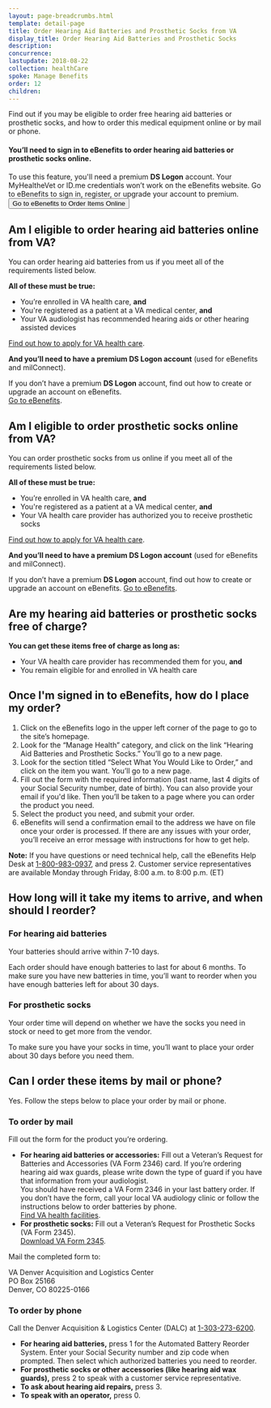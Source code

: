 ```yaml
---
layout: page-breadcrumbs.html
template: detail-page
title: Order Hearing Aid Batteries and Prosthetic Socks from VA
display_title: Order Hearing Aid Batteries and Prosthetic Socks
description:
concurrence:
lastupdate: 2018-08-22
collection: healthCare
spoke: Manage Benefits
order: 12
children:
---
```

<div itemscope itemtype="http://schema.org/FAQPage">
<div itemprop="description" class="va-introtext">

Find out if you may be eligible to order free hearing aid batteries or prosthetic socks, and how to order this medical equipment online or by mail or phone.

</div>

<div class="va-sign-in-alert usa-alert usa-alert-info">
  <div class="usa-alert-body">
    <h4 class="usa-alert-heading">You’ll need to sign in to eBenefits to order hearing aid batteries or prosthetic socks online.</h4>
  <p class="usa-alert-text">To use this feature, you'll need a premium <b>DS Logon</b> account. Your MyHealtheVet or ID.me credentials won’t work on the eBenefits website. Go to eBenefits to sign in, register, or upgrade your account to premium.<br>
      <button class="usa-button-primary">Go to eBenefits to Order Items Online</button>
    </p>
  </div>
</div>

<div itemscope itemtype="http://schema.org/Question">

<h2 itemprop="name">Am I eligible to order hearing aid batteries online from VA?</h2>
<div itemprop="acceptedAnswer" itemscope itemtype="http://schema.org/Answer">
<div itemprop="text">

You can order hearing aid batteries from us if you meet all of the requirements listed below.

**All of these must be true:**

- You’re enrolled in VA health care, **and**
- You're registered as a patient at a VA medical center, **and**
- Your VA audiologist has recommended hearing aids or other hearing assisted devices

[Find out how to apply for VA health care](/health-care/apply/application/).

**And you’ll need to have a premium DS Logon account** (used for eBenefits and milConnect).

If you don’t have a premium **DS Logon** account, find out how to create or upgrade an account on eBenefits.<br>
[Go to eBenefits](https://www.ebenefits.va.gov/ebenefits/about/feature?feature=hearing-aid-batteries-and-prosthetic-socks).

</div>
</div>
</div>

<div itemscope itemtype="http://schema.org/Question">

<h2 itemprop="name">Am I eligible to order prosthetic socks online from VA?</h2>
<div itemprop="acceptedAnswer" itemscope itemtype="http://schema.org/Answer">
<div itemprop="text">

You can order prosthetic socks from us online if you meet all of the requirements listed below.

**All of these must be true:**

- You’re enrolled in VA health care, **and**
- You're registered as a patient at a VA medical center, **and**
- Your VA health care provider has authorized you to receive prosthetic socks

[Find out how to apply for VA health care](/health-care/apply/application/).

**And you’ll need to have a premium DS Logon account** (used for eBenefits and milConnect).

If you don’t have a premium **DS Logon** account, find out how to create or upgrade an account on eBenefits.
[Go to eBenefits](https://www.ebenefits.va.gov/ebenefits/about/feature?feature=hearing-aid-batteries-and-prosthetic-socks).

</div>
</div>
</div>

<div itemscope itemtype="http://schema.org/Question">

<h2 itemprop="name">Are my hearing aid batteries or prosthetic socks free of charge?</h2>
<div itemprop="acceptedAnswer" itemscope itemtype="http://schema.org/Answer">
<div itemprop="text">

**You can get these items free of charge as long as:**
- Your VA health care provider has recommended them for you, **and**
- You remain eligible for and enrolled in VA health care

</div>
</div>
</div>

<div itemscope itemtype="http://schema.org/Question">

<h2 itemprop="name">Once I'm signed in to eBenefits, how do I place my order?</h2>
<div itemprop="acceptedAnswer" itemscope itemtype="http://schema.org/Answer">
<div itemprop="text">

<ol class="process">
  <li class="process-step list-one">Click on the eBenefits logo in the upper left corner of the page to go to the site’s homepage.</li>
  <li class="process-step list-two">Look for the “Manage Health” category, and click on the link “Hearing Aid Batteries and Prosthetic Socks.” You’ll go to a new page. </li>
  <li class="process-step list-three">Look for the section titled “Select What You Would Like to Order,” and click on the item you want. You’ll go to a new page.</li>
  <li class="process-step list-four">Fill out the form with the required information (last name, last 4 digits of your Social Security number, date of birth). You can also provide your email if you'd like. Then you’ll be taken to a page where you can order the product you need.</li>
  <li class="process-step list-five">Select the product you need, and submit your order.</li>
  <li class="process-step list-six">eBenefits will send a confirmation email to the address we have on file once your order is processed. If there are any issues with your order, you’ll receive an error message with instructions for how to get help.</li>
</ol>

**Note:** If you have questions or need technical help, call the eBenefits Help Desk at <a href="tel:+18009830937">1-800-983-0937</a>, and press 2. Customer service representatives are available Monday through Friday, 8:00 a.m. to 8:00 p.m. (ET)

</div>
</div>
</div>

<div itemscope itemtype="http://schema.org/Question">

<h2 itemprop="name">How long will it take my items to arrive, and when should I reorder?</h2>
<div itemprop="acceptedAnswer" itemscope itemtype="http://schema.org/Answer">
<div itemprop="text">

### For hearing aid batteries
Your batteries should arrive within 7-10 days.

Each order should have enough batteries to last for about 6 months. To make sure you have new batteries in time, you’ll want to reorder when you have enough batteries left for about 30 days.

### For prosthetic socks
Your order time will depend on whether we have the socks you need in stock or need to get more from the vendor.

To make sure you have your socks in time, you’ll want to place your order about 30 days before you need them.

</div>
</div>
</div>

<div itemscope itemtype="http://schema.org/Question">

<h2 itemprop="name">Can I order these items by mail or phone?</h2>
<div itemprop="acceptedAnswer" itemscope itemtype="http://schema.org/Answer">
<div itemprop="text">

Yes. Follow the steps below to place your order by mail or phone.

### To order by mail

Fill out the form for the product you’re ordering.
- **For hearing aid batteries or accessories:** Fill out a Veteran’s Request for Batteries and Accessories (VA Form 2346) card. If you’re ordering hearing aid wax guards, please write down the type of guard if you have that information from your audiologist. <br>
You should have received a VA Form 2346 in your last battery order. If you don’t have the form, call your local VA audiology clinic or follow the instructions below to order batteries by phone. <br>
[Find VA health facilities](/facilities).
- **For prosthetic socks:** Fill out a Veteran’s Request for Prosthetic Socks (VA Form 2345). <br>
[Download VA Form 2345](https://www.va.gov/opal/docs/nac/dlc/VAform2345.pdf).

Mail the completed form to:

<p class="va-address-block">
VA Denver Acquisition and Logistics Center<br>
PO Box 25166<br>
Denver, CO 80225-0166<br>
</p>

### To order by phone

Call the Denver Acquisition & Logistics Center (DALC) at <a href="tel:+13032736200">1-303-273-6200</a>.

- **For hearing aid batteries,** press 1 for the Automated Battery Reorder System. Enter your Social Security number and zip code when prompted. Then select which authorized batteries you need to reorder.
- **For prosthetic socks or other accessories (like hearing aid wax guards),** press 2 to speak with a customer service representative.
- **To ask about hearing aid repairs,** press 3.
- **To speak with an operator,** press 0.

</div>
</div>
</div>
</div>

